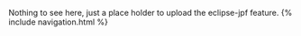 Nothing to see here, just a place holder to upload the eclipse-jpf feature.
{% include navigation.html %}
